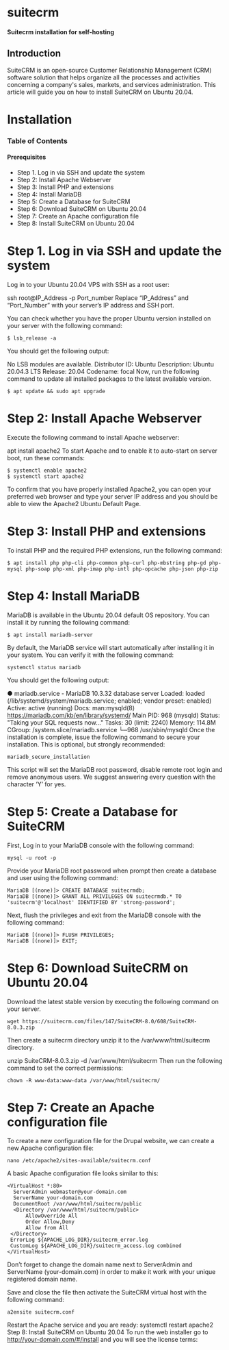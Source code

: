 # suitecrm
 #### Suitecrm installation for self-hosting
 
## Introduction

SuiteCRM is an open-source Customer Relationship Management (CRM) software solution that helps organize all the processes and activities concerning a company's sales, markets, and services administration. This article will guide you on how to install SuiteCRM on Ubuntu 20.04. 

# Installation

### Table of Contents

#### Prerequisites
* Step 1. Log in via SSH and update the system
* Step 2: Install Apache Webserver
* Step 3: Install PHP and extensions
* Step 4: Install MariaDB
* Step 5: Create a Database for SuiteCRM
* Step 6: Download SuiteCRM on Ubuntu 20.04
* Step 7: Create an Apache configuration file
* Step 8: Install SuiteCRM on Ubuntu 20.04

# Step 1. Log in via SSH and update the system
Log in to your Ubuntu 20.04 VPS with SSH as a root user:

ssh root@IP_Address -p Port_number
Replace “IP_Address” and “Port_Number” with your server’s IP address and SSH port.

You can check whether you have the proper Ubuntu version installed on your server with the following command:

    $ lsb_release -a
You should get the following output:

No LSB modules are available.
Distributor ID: Ubuntu
Description: Ubuntu 20.04.3 LTS
Release: 20.04
Codename: focal
Now, run the following command to update all installed packages to the latest available version.

    $ apt update && sudo apt upgrade
# Step 2: Install Apache Webserver
Execute the following command to install Apache webserver:

apt install apache2
To start Apache and to enable it to auto-start on server boot, run these commands:

    $ systemctl enable apache2
    $ systemctl start apache2
To confirm that you have properly installed Apache2, you can open your preferred web browser and type your server IP address and you should be able to view the Apache2 Ubuntu Default Page.

# Step 3: Install PHP and extensions
To install PHP and the required PHP extensions, run the following command:

    $ apt install php php-cli php-common php-curl php-mbstring php-gd php-mysql php-soap php-xml php-imap php-intl php-opcache php-json php-zip

# Step 4: Install MariaDB
MariaDB is available in the Ubuntu 20.04 default OS repository. You can install it by running the following command:

    $ apt install mariadb-server
By default, the MariaDB service will start automatically after installing it in your system. You can verify it with the following command:

    systemctl status mariadb
You should get the following output:

● mariadb.service - MariaDB 10.3.32 database server
Loaded: loaded (/lib/systemd/system/mariadb.service; enabled; vendor preset: enabled)
Active: active (running)
Docs: man:mysqld(8)
https://mariadb.com/kb/en/library/systemd/
Main PID: 968 (mysqld)
Status: "Taking your SQL requests now..."
Tasks: 30 (limit: 2240)
Memory: 114.8M
CGroup: /system.slice/mariadb.service
└─968 /usr/sbin/mysqld
Once the installation is complete, issue the following command to secure your installation. This is optional, but strongly recommended:

    mariadb_secure_installation
This script will set the MariaDB root password, disable remote root login and remove anonymous users. We suggest answering every question with the character ‘Y’ for yes.

# Step 5: Create a Database for SuiteCRM
First, Log in to your MariaDB console with the following command:

    mysql -u root -p
Provide your MariaDB root password when prompt then create a database and user using the following command:

    MariaDB [(none)]> CREATE DATABASE suitecrmdb;
    MariaDB [(none)]> GRANT ALL PRIVILEGES ON suitecrmdb.* TO 'suitecrm'@'localhost' IDENTIFIED BY 'strong-password';
Next, flush the privileges and exit from the MariaDB console with the following command:

    MariaDB [(none)]> FLUSH PRIVILEGES;
    MariaDB [(none)]> EXIT;


# Step 6: Download SuiteCRM on Ubuntu 20.04
Download the latest stable version by executing the following command on your server.

    wget https://suitecrm.com/files/147/SuiteCRM-8.0/608/SuiteCRM-8.0.3.zip
Then create a suitecrm directory unzip it to the  /var/www/html/suitecrm directory.

unzip SuiteCRM-8.0.3.zip -d /var/www/html/suitecrm
Then run the following command to set the correct permissions:

    chown -R www-data:www-data /var/www/html/suitecrm/
# Step 7: Create an Apache configuration file
To create a new configuration file for the Drupal website, we can create a new Apache configuration file:

    nano /etc/apache2/sites-available/suitecrm.conf
A basic Apache configuration file looks similar to this:

    <VirtualHost *:80>
      ServerAdmin webmaster@your-domain.com
      ServerName your-domain.com
      DocumentRoot /var/www/html/suitecrm/public
      <Directory /var/www/html/suitecrm/public>
          AllowOverride All
          Order Allow,Deny
          Allow from All
     </Directory>
     ErrorLog ${APACHE_LOG_DIR}/suitecrm_error.log
     CustomLog ${APACHE_LOG_DIR}/suitecrm_access.log combined
    </VirtualHost>
Don’t forget to change the domain name next to ServerAdmin and ServerName (your-domain.com) in order to make it work with your unique registered domain name.

Save and close the file then activate the SuiteCRM virtual host with the following command:

    a2ensite suitecrm.conf
Restart the Apache service and you are ready:
systemctl restart apache2
Step 8: Install SuiteCRM on Ubuntu 20.04
To run the web installer go to http://your-domain.com/#/install and you will see the license terms:
